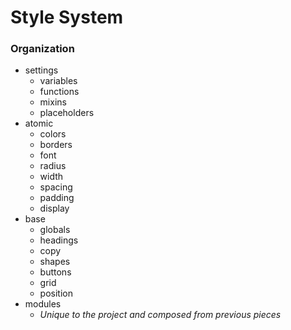 # Style System

### Organization

- settings
  - variables
  - functions
  - mixins
  - placeholders
- atomic
  - colors
  - borders
  - font
  - radius
  - width
  - spacing
  - padding
  - display
- base
  - globals
  - headings
  - copy
  - shapes
  - buttons
  - grid
  - position
- modules
  - *Unique to the project and composed from previous pieces*
